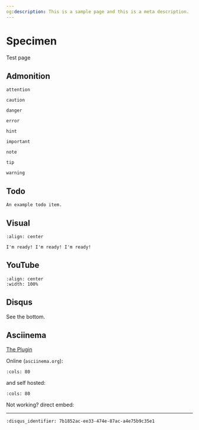 ```yaml
---
og:description: This is a sample page and this is a meta description.
---
```


# Specimen

Test page

## Admonition

```{attention}
attention
```

```{caution}
caution
```

```{danger}
danger
```

```{error}
error
```

```{hint}
hint
```

```{important}
important
```

```{note}
note
```

```{tip}
tip
```

```{warning}
warning
```

## Todo

```{todo}
An example todo item.
```

## Visual

```{figure} https://upload.wikimedia.org/wikipedia/commons/6/6f/SpongeBob_eyes.png
:align: center

I'm ready! I'm ready! I'm ready!
```

## YouTube

```{youtube} T6v8A8Ji3Bc
:align: center
:width: 100%
```

## Disqus

See the bottom.

## Asciinema

[The Plugin](https://github.com/divi255/sphinxcontrib.asciinema)

Online (`asciinema.org`):

```{asciinema} 633779
:cols: 80
```

and self hosted:

```{asciinema} /assets/asciinema/zsh.cast
:cols: 80
```

Not working? direct embed:

<!-- markdownlint-disable-next-line -->
<script async id="asciicast-633779" src="https://asciinema.org/a/633779.js"></script>

---

```{disqus}
:disqus_identifier: 7b1852ac-ee33-474e-87ac-a4e75b9c35e1
```
